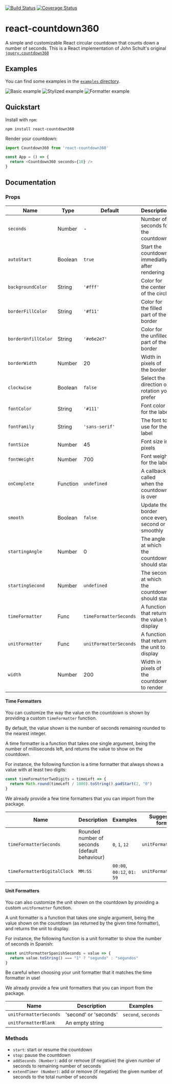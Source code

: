 [![Build Status](https://travis-ci.org/julienc91/react-countdown360.svg?branch=master)](https://travis-ci.org/julienc91/react-countdown360)
[![Coverage Status](https://coveralls.io/repos/github/julienc91/react-countdown360/badge.svg?branch=master)](https://coveralls.io/github/julienc91/react-countdown360?branch=master)

# react-countdown360

A simple and customizable React circular countdown that counts down a number of seconds.
This is a React implementation of John Schult's original [`jquery.countdown360`](https://github.com/johnschult/jquery.countdown360)

## Examples

You can find some examples in the [`examples` directory](https://github.com/julienc91/react-countdown360/tree/master/examples).

![Basic example][example1]
![Stylized example][example2]
![Formatter example][example3]

[example1]: https://raw.githubusercontent.com/julienc91/react-countdown360/master/doc/01_basic_countdown.gif "Baic example"
[example2]: https://raw.githubusercontent.com/julienc91/react-countdown360/master/doc/02_stylized_countdown.gif "Stylized example"
[example3]: https://raw.githubusercontent.com/julienc91/react-countdown360/master/doc/05_custom_formatters_countdown.gif "Formatter example"

## Quickstart

Install with `npm`:

```
npm install react-countdown360
```

Render your countdown:

```js
import Countdown360 from 'react-countdown360'

const App = () => {
  return <Countdown360 seconds={10} />
}
```

## Documentation

### Props

| Name                | Type     | Default                | Description                                                    |
| ------------------- | -------- | ---------------------- | -------------------------------------------------------------- |
| `seconds`           | Number   | -                      | Number of seconds for the countdown                            |
| `autoStart`         | Boolean  | `true`                 | Start the countdown immediatly after rendering                 |
| `backgroundColor`   | String   | `'#fff'`               | Color for the center of the circle                             |
| `borderFillColor`   | String   | `'#f11'`               | Color for the filled part of the border                        |
| `borderUnfillColor` | String   | `'#e6e2e7'`            | Color for the unfilled part of the border                      |
| `borderWidth`       | Number   | 20                     | Width in pixels of the border                                  |
| `clockwise`         | Boolean  | `false`                | Select the direction of rotation you prefer                    |
| `fontColor`         | String   | `'#111'`               | Font color for the label                                       |
| `fontFamily`        | String   | `'sans-serif'`         | The font to use for the label                                  |
| `fontSize`          | Number   | 45                     | Font size in pixels                                            |
| `fontWeight`        | Number   | 700                    | Font weight for the label                                      |
| `onComplete`        | Function | `undefined`            | A callback called when the countdown is over                   |
| `smooth`            | Boolean  | `false`                | Update the border once every second or smoothly                |
| `startingAngle`     | Number   | 0                      | The angle at which the countdown should start                  |
| `startingSecond`    | Number   | `undefined`            | The second at which the countdown should start                 |
| `timeFormatter`     | Func     | `timeFormatterSeconds` | A function that returns the value to display                   |
| `unitFormatter`     | Func     | `unitFormatterSeconds` | A function that returns the unit to display                    |
| `width`             | Number   | 200                    | Width in pixels of the countdown to render                     |

#### Time Formatters

You can customize the way the value on the countdown is shown by providing a custom `timeFormatter` function.

By default, the value shown is the number of seconds remaining rounded to the nearest integer.

A time formatter is a function that takes one single argument, being the number of milliseconds left, and returns
the value to show on the countdown.

For instance, the following function is a time formatter that always shows a value with at least two digits:

```js
const timeFormatterTwoDigits = timeLeft => {
  return Math.round(timeLeft / 1000).toString().padStart(2, "0")
}
```

We already provide a few time formatters that you can import from the package.

| Name                        | Description                                   | Examples                   | Suggested unit formatter |
| --------------------------- | --------------------------------------------- | -------------------------- | ------------------------ |
| `timeFormatterSeconds`      | Rounded number of seconds (default behaviour) | `0`, `1`, `12`             | `unitFormatterSeconds`   |
| `timeFormatterDigitalClock` | `MM:SS`                                       | `00:00`, `00:12`, `01: 59` | `unitFormatterBlank`     |

#### Unit Formatters

You can also customize the unit shown on the countdown by providing a custom `unitFormatter` function.

A unit formatter is a function that takes one single argument, being the value shown on the countdown (as
returned by the given time formatter), and returns the unit to display.

For instance, the following function is a unit formatter to show the number of seconds in Spanish:

```js
const unitFormatterSpanishSeconds = value => {
  return value.toString() === "1" ? "segundo" : "segundos"
}
```

Be careful when choosing your unit formatter that it matches the time formatter in use!

We already provide a few unit formatters that you can import from the package.

| Name                   | Description           | Examples            |
| ---------------------- | --------------------- | ------------------- |
| `unitFormatterSeconds` | 'second' or 'seconds' | `second`, `seconds` |
| `unitFormatterBlank`   | An empty string       |                     |

### Methods

- `start`: start or resume the countdown
- `stop`: pause the countdown
- `addSeconds (Number)`: add or remove (if negative) the given number of seconds to remaining number of seconds
- `extendTimer (Number)`: add or remove (if negative) the given number of seconds to the total number of seconds
